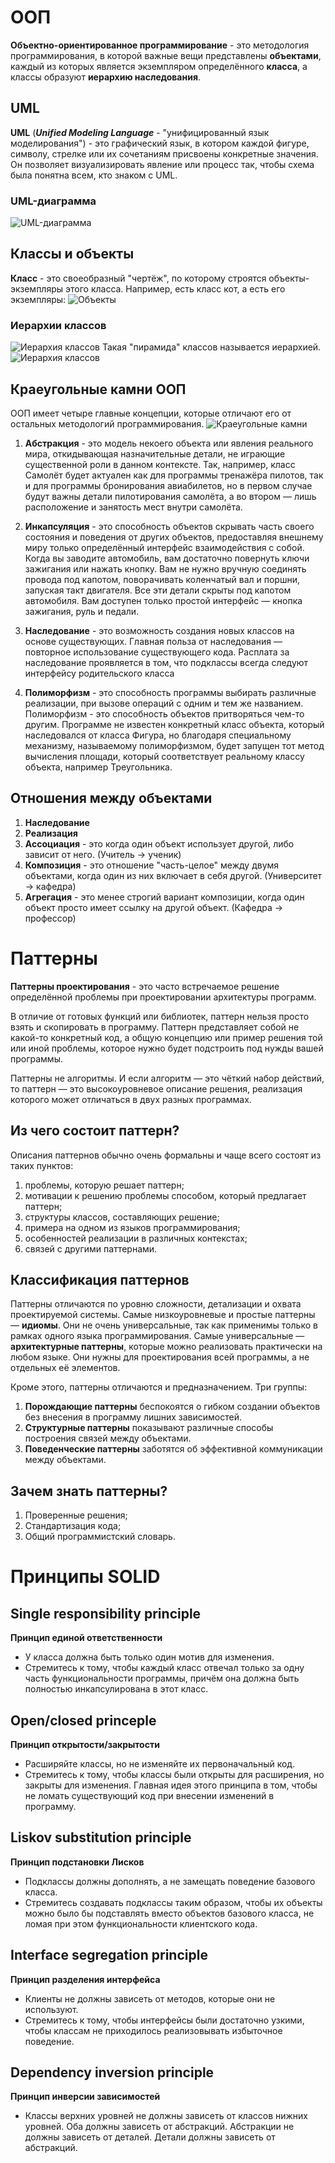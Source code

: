 # OOП
**Объектно-ориентированное программирование** - это методология программирования, в которой важные вещи представлены 
**объектами**, каждый из которых является экземпляром определённого **класса**, а классы образуют **иерархию 
наследования**.

## UML
**UML** (***Unified Modeling Language*** - "унифицированный язык моделирования") - это графический язык, в котором 
каждой фигуре, символу, стрелке или их сочетаниям присвоены конкретные значения. Он позволяет визуализировать явление 
или процесс так, чтобы схема была понятна всем, кто знаком с UML.

### UML-диаграмма
![UML-диаграмма](UML.png)

## Классы и объекты
**Класс** - это своеобразный "чертёж", по которому строятся объекты-экземпляры этого класса.
Например, есть класс кот, а есть его экземпляры:
![Объекты](Objects.png)

### Иерархии классов
![Иерархия классов](Hierarchy.png)
Такая "пирамида" классов называется иерархией.
![Иерархия классов](Hierarchy2.png)

## Краеугольные камни ООП
ООП имеет четыре главные концепции, которые отличают его от остальных методологий программирования.
![Краеугольные камни](OOP.png)

1) **Абстракция** - это модель некоего объекта или явления реального мира, откидывающая назначительные детали, не 
играющие существенной роли в данном контексте. Так, например, класс Самолёт будет актуален как для программы тренажёра 
пилотов, так и для программы бронирования авиабилетов, но в первом случае будут важны детали пилотирования самолёта, а 
во втором — лишь расположение и занятость мест внутри самолёта.

2) **Инкапсуляция** - это способность объектов скрывать часть своего состояния и поведения от других объектов, 
предоставляя внешнему миру только определённый интерфейс взаимодействия с собой. Когда вы заводите автомобиль, вам 
достаточно повернуть ключи зажигания или нажать кнопку. Вам не нужно вручную соединять провода под капотом, поворачивать
коленчатый вал и поршни, запуская такт двигателя. Все эти детали скрыты под капотом автомобиля. Вам доступен только 
простой интерфейс — кнопка зажигания, руль и педали.

3) **Наследование** - это возможность создания новых классов на основе существующих. Главная польза от наследования — 
повторное использование существующего кода. Расплата за наследование проявляется в том, что подклассы всегда следуют 
интерфейсу родительского класса

4) **Полиморфизм** - это способность программы выбирать различные реализации, при вызове операций с одним и тем же
названием. Полиморфизм - это способность объектов притворяться чем-то другим. Программе не известен конкретный 
класс объекта, который наследовался от класса Фигура, но благодаря специальному механизму, называемому полиморфизмом, 
будет запущен тот метод вычисления площади, который соответствует реальному классу объекта, например Треугольника.

## Отношения между объектами
1) **Наследование** 
2) **Реализация**
3) **Ассоциация** - это когда один объект использует другой, либо зависит от него. (Учитель -> ученик)
4) **Композиция** - это отношение "часть-целое" между двумя объектами, когда один из них включает в себя другой. 
(Университет -> кафедра)
5) **Агрегация** - это менее строгий вариант композиции, когда один объект просто имеет ссылку на другой объект.
(Кафедра -> профессор)

# Паттерны

**Паттерны проектирования** - это часто встречаемое решение определённой проблемы при проектировании архитектуры 
программ.

В отличие от готовых функций или библиотек, паттерн нельзя просто взять и скопировать в программу. Паттерн представляет 
собой не какой-то конкретный код, а общую концепцию или пример решения той или иной проблемы, которое нужно будет 
подстроить под нужды вашей программы.

Паттерны не алгоритмы. И если алгоритм — это чёткий набор действий, то паттерн — это высокоуровневое описание решения, 
реализация которого может отличаться в двух разных программах.

## Из чего состоит паттерн?

Описания паттернов обычно очень формальны и чаще всего состоят из таких пунктов:
1) проблемы, которую решает паттерн;
2) мотивации к решению проблемы способом, который предлагает паттерн;
3) структуры классов, составляющих решение;
4) примера на одном из языков программирования;
5) особенностей реализации в различных контекстах;
6) связей с другими паттернами.

## Классификация паттернов

Паттерны отличаются по уровню сложности, детализации и охвата проектируемой системы. Самые низкоуровневые и простые 
паттерны — **идиомы**. Они не очень универсальные, так как применимы только в рамках одного языка программирования. Самые 
универсальные — **архитектурные паттерны**, которые можно реализовать практически на любом языке. Они нужны для 
проектирования всей программы, а не отдельных её элементов.

Кроме этого, паттерны отличаются и предназначением. Три группы:
1) **Порождающие паттерны** беспокоятся о гибком создании объектов без внесения в программу лишних зависимостей.
2) **Структурные паттерны** показывают различные способы построения связей между объектами.
3) **Поведенческие паттерны** заботятся об эффективной коммуникации между объектами.

## Зачем знать паттерны?

1) Проверенные решения;
2) Стандартизация кода;
3) Общий программистский словарь.

# Принципы SOLID

## Single responsibility principle

**Принцип единой ответственности** 
* У класса должна быть только один мотив для изменения.
* Стремитесь к тому, чтобы каждый класс отвечал только за одну часть функциональности программы, причём она должна быть 
полностью инкапсулирована в этот класс.

## Open/closed princeple

**Принцип открытости/закрытости**
* Расширяйте классы, но не изменяйте их первоначальный код.
* Стремитесь к тому, чтобы классы были открыты для расширения, но закрыты для изменения. Главная идея этого принципа в 
том, чтобы не ломать существующий код при внесении изменений в программу.

## Liskov substitution principle

**Принцип подстановки Лисков**
* Подклассы должны дополнять, а не замещать поведение базового класса.
* Стремитесь создавать подклассы таким образом, чтобы их объекты можно было бы подставлять вместо объектов базового 
класса, не ломая при этом функциональности клиентского кода.

## Interface segregation principle

**Принцип разделения интерфейса**
* Клиенты не должны зависеть от методов, которые они не используют.
* Стремитесь к тому, чтобы интерфейсы были достаточно узкими, чтобы классам не приходилось реализовывать избыточное 
поведение.

## Dependency inversion principle

**Принцип инверсии зависимостей**
* Классы верхних уровней не должны зависеть от классов нижних уровней. Оба должны зависеть от абстракций. Абстракции не 
должны зависеть от деталей. Детали должны зависеть от абстракций.